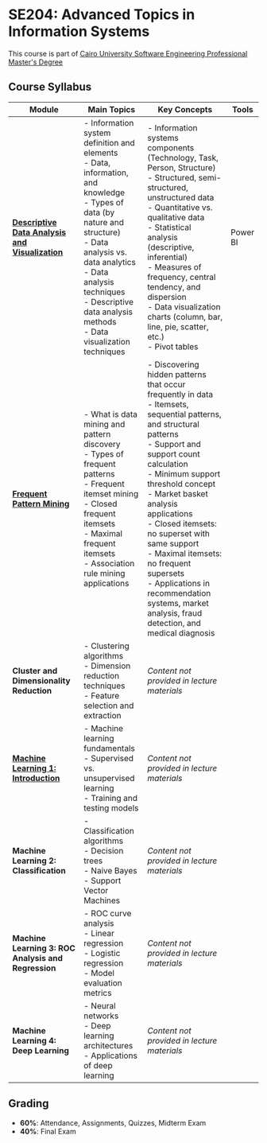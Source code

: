 
# SE204: Advanced Topics in Information Systems

This course is part of [Cairo University Software Engineering Professional Master's Degree](https://github.com/astral-fate/Cairo-University-Software-Engineering-Professional-Master-s-Degree) 





## Course Syllabus

| Module | Main Topics | Key Concepts | Tools
|--------|-------------|--------------| --- |
| **[Descriptive Data Analysis and Visualization](https://github.com/astral-fate/SE204-Advanced-Topics-in-Information-Systems/tree/main/C1%3A%20Descriptive%20Data%20Analysis%20and%20Visualization)** | - Information system definition and elements<br>- Data, information, and knowledge<br>- Types of data (by nature and structure)<br>- Data analysis vs. data analytics<br>- Data analysis techniques<br>- Descriptive data analysis methods<br>- Data visualization techniques | - Information systems components (Technology, Task, Person, Structure)<br>- Structured, semi-structured, unstructured data<br>- Quantitative vs. qualitative data<br>- Statistical analysis (descriptive, inferential)<br>- Measures of frequency, central tendency, and dispersion<br>- Data visualization charts (column, bar, line, pie, scatter, etc.)<br>- Pivot tables | Power BI
| **[Frequent Pattern Mining](https://github.com/astral-fate/SE204-Advanced-Topics-in-Information-Systems/tree/main/Lecture%202%20Data%20Mining)** | - What is data mining and pattern discovery<br>- Types of frequent patterns<br>- Frequent itemset mining<br>- Closed frequent itemsets<br>- Maximal frequent itemsets<br>- Association rule mining applications | - Discovering hidden patterns that occur frequently in data<br>- Itemsets, sequential patterns, and structural patterns<br>- Support and support count calculation<br>- Minimum support threshold concept<br>- Market basket analysis applications<br>- Closed itemsets: no superset with same support<br>- Maximal itemsets: no frequent supersets<br>- Applications in recommendation systems, market analysis, fraud detection, and medical diagnosis |
| **Cluster and Dimensionality Reduction** | - Clustering algorithms<br>- Dimension reduction techniques<br>- Feature selection and extraction | *Content not provided in lecture materials* |
| **[Machine Learning 1: Introduction](https://github.com/astral-fate/SE204-Advanced-Topics-in-Information-Systems/tree/main/Lecture%203)** | - Machine learning fundamentals<br>- Supervised vs. unsupervised learning<br>- Training and testing models | *Content not provided in lecture materials* |
| **Machine Learning 2: Classification** | - Classification algorithms<br>- Decision trees<br>- Naive Bayes<br>- Support Vector Machines | *Content not provided in lecture materials* |
| **Machine Learning 3: ROC Analysis and Regression** | - ROC curve analysis<br>- Linear regression<br>- Logistic regression<br>- Model evaluation metrics | *Content not provided in lecture materials* |
| **Machine Learning 4: Deep Learning** | - Neural networks<br>- Deep learning architectures<br>- Applications of deep learning | *Content not provided in lecture materials* |

## Grading
- **60%**: Attendance, Assignments, Quizzes, Midterm Exam
- **40%**: Final Exam

